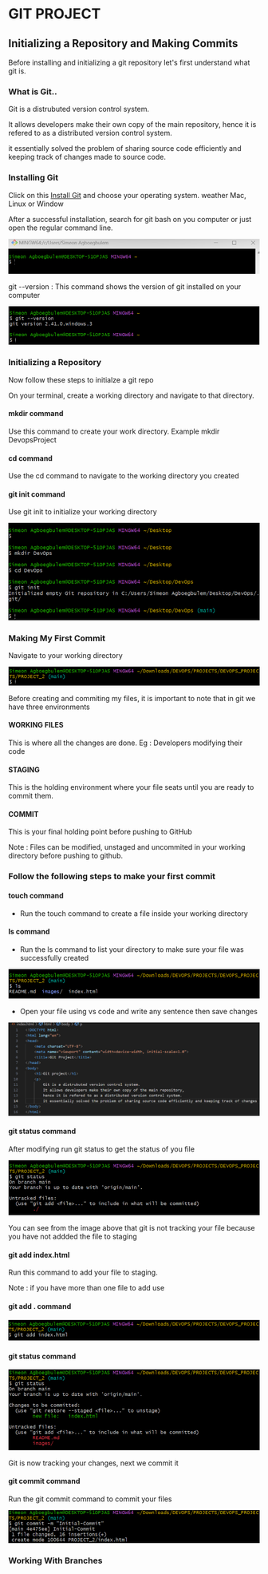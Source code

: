 # GIT PROJECT

## Initializing a Repository and Making Commits 

Before installing and initializing a git repository let's first understand what git is.


### What is Git..
Git is a distrubuted version control system.

It allows developers make their own copy of the main repository, hence it is refered to as a distributed version control system.

it essentially solved the problem of sharing source code efficiently and keeping track of changes made to source code. 

### Installing Git
Click on this [Install Git](https://git-scm.com/downloads) and choose your operating system. weather Mac, Linux or Window 

 After a successful installation, search for git bash on you computer or just open the regular command line.

![Alt text](images/GitbashTerminal.png)

git --version : This command shows the version of git 
                installed on your computer 

![Alt text](images/gitversion.png)

### Initializing a Repository
Now follow these steps to initialze a git repo

On your terminal, create a working directory and navigate to that directory.

#### mkdir command

Use this command to create your work directory. Example mkdir DevopsProject 

#### cd command

Use the cd command to navigate to the working directory you created

#### git init command

Use git init to initialize your working directory 

![Alt text](images/initalize.png)

### Making My First Commit

Navigate to your working directory 

![Alt text](images/workFolder.png)

Before creating and commiting my files, it is important to note that in git we have three environments

#### WORKING FILES

This is where all the changes are done. Eg : Developers modifying their code

#### STAGING 

This is the holding environment where your file seats until you are ready to commit them. 

#### COMMIT 

This is your final holding point before pushing to GitHub

Note : Files can be modified, unstaged and uncommited in your working directory before pushing to github.

### Follow the following steps to make your first commit

#### touch command

* Run the touch command to create a file inside your working directory 

#### ls command 

* Run the ls command to list your directory to make sure your file was successfully created

![Alt text](images/ls.png)

* Open your file using vs code and write any sentence then save changes 

![Alt text](images/vs.png)

#### git status command

After modifying run git status to get the status of you file 

![Alt text](images/untrackstatus.png)

You can see from the image above that git is not tracking your file because you have not addded the file to staging 

#### git add index.html

Run this command to add your file to staging. 

Note : if you have more than one file to add use
#### git add . command

![Alt text](images/staging.png)

#### git status command

![Alt text](images/gitstatus.png)

Git is now tracking your changes, next we commit it

#### git commit command

Run the git commit command to commit your files 

![Alt text](images/commit.png)

### Working With Branches


